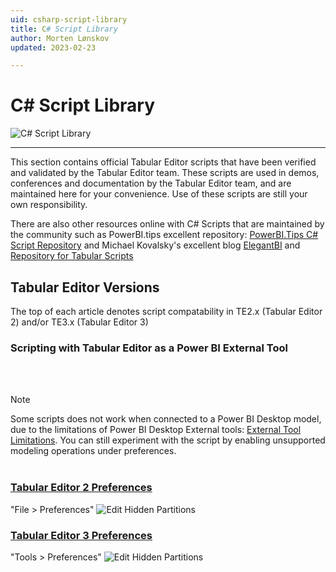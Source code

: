 ```yaml
---
uid: csharp-script-library
title: C# Script Library
author: Morten Lønskov
updated: 2023-02-23

---
```

# C# Script Library

![C# Script Library](~/images/Cscripts/script-library-header.png)

---

This section contains official Tabular Editor scripts that have been verified and validated by the Tabular Editor team. These scripts are used in demos, conferences and documentation by the Tabular Editor team, and are maintained here for your convenience.  Use of these scripts are still your own responsibility.

There are also other resources online with C# Scripts that are maintained by the community such as PowerBI.tips excellent repository: [PowerBI.Tips C# Script Repository](https://github.com/PowerBI-tips/TabularEditor-Scripts) and Michael Kovalsky's excellent blog [ElegantBI](https://www.elegantbi.com/) and [Repository for Tabular Scripts](https://github.com/m-kovalsky/Tabular)


## Tabular Editor Versions
The top of each article denotes script compatability in TE2.x (Tabular Editor 2) and/or TE3.x (Tabular Editor 3)

### Scripting with Tabular Editor as a Power BI External Tool
<br></br>
> [!NOTE] 
> Some scripts does not work when connected to a Power BI Desktop model, due to the limitations of Power BI Desktop External tools: [External Tool Limitations](https://learn.microsoft.com/en-us/power-bi/transform-model/desktop-external-tools#data-modeling-operations). You can still experiment with the script by enabling unsupported modeling operations under preferences.
<br></br>

### [Tabular Editor 2 Preferences](#tab/TE2Preferences)
"File > Preferences" 
![Edit Hidden Partitions](~/images/te2-file-menu.png)
### [Tabular Editor 3 Preferences](#tab/TE3Preferences)
"Tools > Preferences" 
![Edit Hidden Partitions](~/images/tools-menu.png)




